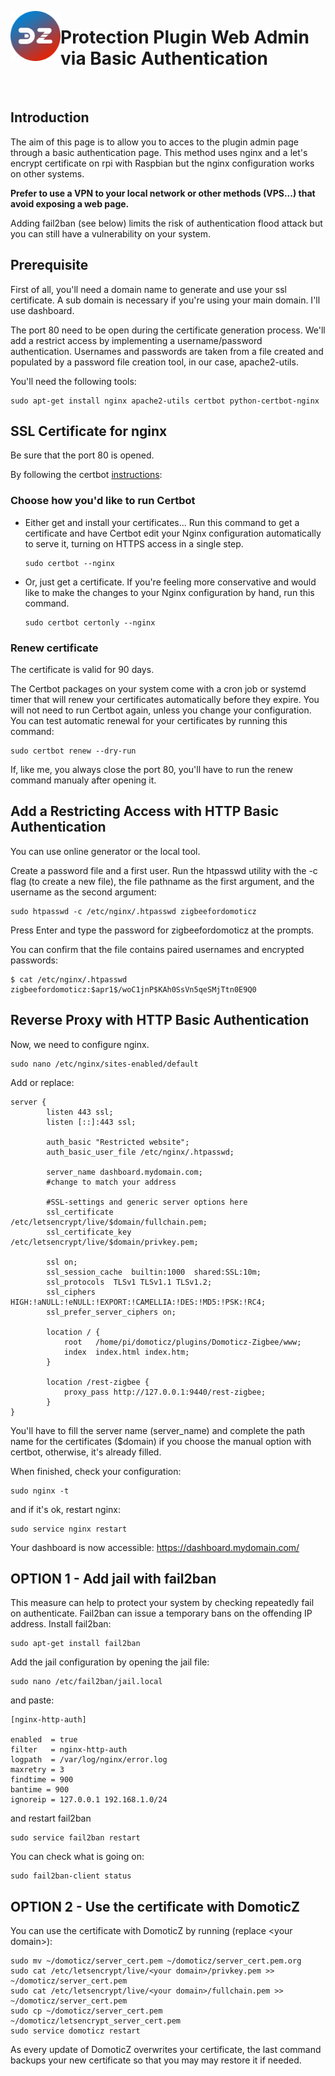 <a href="Home.md"><img align="left" width="80" height="80" src="../Images/zigbee4domoticz-logo.png" alt="Logo"></a>

# Protection Plugin Web Admin via Basic Authentication

</br>

## Introduction

The aim of this page is to allow you to acces to the plugin admin page through a basic authentication page.
This method uses nginx and a let's encrypt certificate on rpi with Raspbian but the nginx configuration works on other systems.

**Prefer to use a VPN to your local network or other methods (VPS...) that avoid exposing a web page.**

Adding fail2ban (see below) limits the risk of authentication flood attack but you can still have a vulnerability on your system.

## Prerequisite

First of all, you'll need a domain name to generate and use your ssl certificate. A sub domain is necessary if you're using your main domain. I'll use dashboard.

The port 80 need to be open during the certificate generation process.
We'll add a restrict access by implementing a username/password authentication. Usernames and passwords are taken from a file created and populated by a password file creation tool, in our case, apache2-utils.

You'll need the following tools:

```shell
sudo apt-get install nginx apache2-utils certbot python-certbot-nginx
```

## SSL Certificate for nginx

Be sure that the port 80 is opened.

By following the certbot [instructions](https://certbot.eff.org/lets-encrypt/debianbuster-nginx):

### Choose how you'd like to run Certbot

* Either get and install your certificates...
    Run this command to get a certificate and have Certbot edit your Nginx configuration automatically to serve it, turning on HTTPS access in a single step.

    ```shell
    sudo certbot --nginx
    ```

* Or, just get a certificate.
    If you're feeling more conservative and would like to make the changes to your Nginx configuration by hand, run this command.

    ```shell
    sudo certbot certonly --nginx
    ```

### Renew certificate

The certificate is valid for 90 days.

The Certbot packages on your system come with a cron job or systemd timer that will renew your certificates automatically before they expire. You will not need to run Certbot again, unless you change your configuration. You can test automatic renewal for your certificates by running this command:

```shell
sudo certbot renew --dry-run
```

If, like me, you always close the port 80, you'll have to run the renew command manualy after opening it.

## Add a Restricting Access with HTTP Basic Authentication

You can use online generator or the local tool.

Create a password file and a first user. Run the htpasswd utility with the -c flag (to create a new file), the file pathname as the first argument, and the username as the second argument:

```shell
sudo htpasswd -c /etc/nginx/.htpasswd zigbeefordomoticz
```

Press Enter and type the password for zigbeefordomoticz at the prompts.

You can confirm that the file contains paired usernames and encrypted passwords:

```shell
$ cat /etc/nginx/.htpasswd
zigbeefordomoticz:$apr1$/woC1jnP$KAh0SsVn5qeSMjTtn0E9Q0
```

## Reverse Proxy with HTTP Basic Authentication

Now, we need to configure nginx.

```shell
sudo nano /etc/nginx/sites-enabled/default
```

Add or replace:

```script
server {
        listen 443 ssl;
        listen [::]:443 ssl;

        auth_basic "Restricted website";
        auth_basic_user_file /etc/nginx/.htpasswd;

        server_name dashboard.mydomain.com;
        #change to match your address

        #SSL-settings and generic server options here
        ssl_certificate           /etc/letsencrypt/live/$domain/fullchain.pem;
        ssl_certificate_key       /etc/letsencrypt/live/$domain/privkey.pem;

        ssl on;
        ssl_session_cache  builtin:1000  shared:SSL:10m;
        ssl_protocols  TLSv1 TLSv1.1 TLSv1.2;
        ssl_ciphers HIGH:!aNULL:!eNULL:!EXPORT:!CAMELLIA:!DES:!MD5:!PSK:!RC4;
        ssl_prefer_server_ciphers on;

        location / {
            root   /home/pi/domoticz/plugins/Domoticz-Zigbee/www;
            index  index.html index.htm;
        }

        location /rest-zigbee {
            proxy_pass http://127.0.0.1:9440/rest-zigbee;
        }
}
```

You'll have to fill the server name (server_name) and complete the path name for the certificates ($domain) if you choose the manual option with certbot, otherwise, it's already filled.

When finished, check your configuration:

```shell
sudo nginx -t
```

and if it's ok, restart nginx:

```shell
sudo service nginx restart
```

Your dashboard is now accessible: <https://dashboard.mydomain.com/>

## OPTION 1 - Add jail with fail2ban

This measure can help to protect your system by checking repeatedly fail on authenticate.
Fail2ban can issue a temporary bans on the offending IP address.
Install fail2ban:

```shell
sudo apt-get install fail2ban
```

Add the jail configuration by opening the jail file:

```shell
sudo nano /etc/fail2ban/jail.local
```

and paste:

```config
[nginx-http-auth]

enabled  = true
filter   = nginx-http-auth
logpath  = /var/log/nginx/error.log
maxretry = 3
findtime = 900
bantime = 900
ignoreip = 127.0.0.1 192.168.1.0/24
```

and restart fail2ban

```shell
sudo service fail2ban restart
```

You can check what is going on:

```shell
sudo fail2ban-client status
```

## OPTION 2 - Use the certificate with DomoticZ

You can use the certificate with DomoticZ by running (replace \<your domain>):

```shell
sudo mv ~/domoticz/server_cert.pem ~/domoticz/server_cert.pem.org
sudo cat /etc/letsencrypt/live/<your domain>/privkey.pem >> ~/domoticz/server_cert.pem
sudo cat /etc/letsencrypt/live/<your domain>/fullchain.pem >> ~/domoticz/server_cert.pem
sudo cp ~/domoticz/server_cert.pem ~/domoticz/letsencrypt_server_cert.pem
sudo service domoticz restart
```

As every update of DomoticZ overwrites your certificate, the last command backups your new certificate so that you may may restore it if needed.
